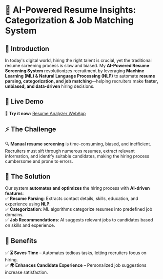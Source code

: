 # 📝 AI-Powered Resume Insights: Categorization & Job Matching System  

## 📌 Introduction  
In today's digital world, hiring the right talent is crucial, yet the traditional resume screening process is slow and biased. My **AI-Powered Resume Screening System** revolutionizes recruitment by leveraging **Machine Learning (ML) & Natural Language Processing (NLP)** to automate **resume parsing, categorization, and job matching**—helping recruiters make **faster, unbiased, and data-driven** hiring decisions.  

## 🚀 Live Demo  
🎯 **Try it now:** [Resume Analyzer WebApp](https://resume-analyzer-webapp.onrender.com/)

## ⚡ The Challenge  
🔍 **Manual resume screening** is time-consuming, biased, and inefficient. Recruiters must sift through numerous resumes, extract relevant information, and identify suitable candidates, making the hiring process cumbersome and prone to errors.  

## 🚀 The Solution  
Our system **automates and optimizes** the hiring process with **AI-driven features**:  
✅ **Resume Parsing**: Extracts contact details, skills, education, and experience using **NLP**.  
✅ **Categorization**: ML algorithms categorize resumes into predefined job domains.  
✅ **Job Recommendations**: AI suggests relevant jobs to candidates based on skills and experience.  

## 🎯 Benefits  
✅ **⏳ Saves Time** – Automates tedious tasks, letting recruiters focus on hiring.   
✅ **🌍 Enhances Candidate Experience** – Personalized job suggestions increase satisfaction.  
